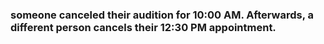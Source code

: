 

### someone canceled their audition for 10:00 AM. Afterwards, a different person cancels their 12:30 PM appointment.